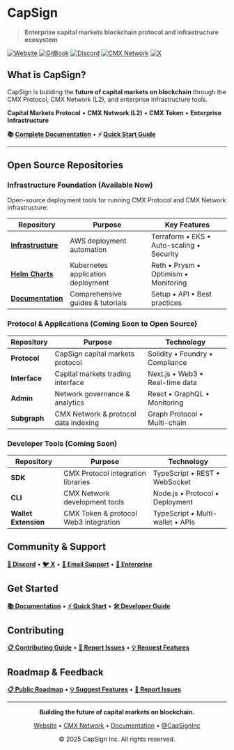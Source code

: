 # CapSign

> **Enterprise capital markets blockchain protocol and infrastructure ecosystem**

[![Website](https://img.shields.io/badge/website-capsign.com-blue)](https://capsign.com)
[![GitBook](https://img.shields.io/badge/GitBook-3884FF?logo=gitbook&logoColor=fff)](https://docs.capsign.com)
[![Discord](https://img.shields.io/discord/1210387731075833856?color=7289da&logo=discord&logoColor=white)](https://discord.gg/gSmnZ9wmNv)
[![CMX Network](https://img.shields.io/badge/CMX-Devnet-green)](https://cmx.network)
[![X](https://img.shields.io/badge/%40CapSignInc-Follow-%23000000.svg?logo=X&color=white&labelColor=black)](https://x.com/capsigninc)

## What is CapSign?

CapSign is building the **future of capital markets on blockchain** through the CMX Protocol, CMX Network (L2), and enterprise infrastructure tools.

**Capital Markets Protocol** • **CMX Network (L2)** • **CMX Token** • **Enterprise Infrastructure**

**📚 [Complete Documentation](https://docs.capsign.com)** • **⚡ [Quick Start Guide](https://docs.capsign.com/quickstart)**

---

## Open Source Repositories

### **Infrastructure Foundation** (Available Now)

Open-source deployment tools for running CMX Protocol and CMX Network infrastructure:

| Repository                                                      | Purpose                           | Key Features                              |
| --------------------------------------------------------------- | --------------------------------- | ----------------------------------------- |
| **[Infrastructure](https://github.com/capsign/infrastructure)** | AWS deployment automation         | Terraform • EKS • Auto-scaling • Security |
| **[Helm Charts](https://github.com/capsign/helm-charts)**       | Kubernetes application deployment | Reth • Prysm • Optimism • Monitoring      |
| **[Documentation](https://github.com/capsign/docs)**            | Comprehensive guides & tutorials  | Setup • API • Best practices              |

### **Protocol & Applications** (Coming Soon to Open Source)

| Repository    | Purpose                              | Technology                      |
| ------------- | ------------------------------------ | ------------------------------- |
| **Protocol**  | CapSign capital markets protocol     | Solidity • Foundry • Compliance |
| **Interface** | Capital markets trading interface    | Next.js • Web3 • Real-time data |
| **Admin**     | Network governance & analytics       | React • GraphQL • Monitoring    |
| **Subgraph**  | CMX Network & protocol data indexing | Graph Protocol • Multi-chain    |

### **Developer Tools** (Coming Soon)

| Repository           | Purpose                               | Technology                       |
| -------------------- | ------------------------------------- | -------------------------------- |
| **SDK**              | CMX Protocol integration libraries    | TypeScript • REST • WebSocket    |
| **CLI**              | CMX Network development tools         | Node.js • Protocol • Deployment  |
| **Wallet Extension** | CMX Token & protocol Web3 integration | TypeScript • Multi-wallet • APIs |

## Community & Support

**[💬 Discord](https://discord.gg/gSmnZ9wmNv)** • **[🐦 X](https://x.com/capsigninc)** • **[📧 Email Support](mailto:support@capsign.com)** • **[🏢 Enterprise](https://support.capsign.com)**

## Get Started

**[📚 Documentation](https://docs.capsign.com)** • **[⚡ Quick Start](https://docs.capsign.com/quickstart)** • **[🛠️ Developer Guide](https://docs.capsign.com/developers)**

## Contributing

**[📋 Contributing Guide](https://github.com/capsign/infrastructure/blob/main/CONTRIBUTING.md)** • **[🐛 Report Issues](https://github.com/capsign/infrastructure/issues)** • **[💡 Request Features](https://github.com/orgs/capsign/discussions)**

## Roadmap & Feedback

**[📋 Public Roadmap](https://github.com/orgs/capsign/projects/1)** • **[💡 Suggest Features](https://github.com/orgs/capsign/discussions/categories/ideas)** • **[🐛 Report Issues](https://github.com/capsign/infrastructure/issues)**

---

<div align="center">

**Building the future of capital markets on blockchain.**

[Website](https://capsign.com) • [CMX Network](https://cmx.network) • [Documentation](https://docs.capsign.com) • [@CapSignInc](https://x.com/capsigninc)

© 2025 CapSign Inc. All rights reserved.

</div>
